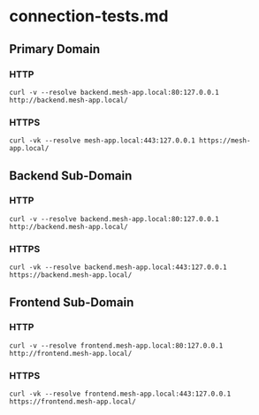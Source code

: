 # connection-tests.md

## Primary Domain
### HTTP
    curl -v --resolve backend.mesh-app.local:80:127.0.0.1 http://backend.mesh-app.local/
### HTTPS
    curl -vk --resolve mesh-app.local:443:127.0.0.1 https://mesh-app.local/

## Backend Sub-Domain
### HTTP
    curl -v --resolve backend.mesh-app.local:80:127.0.0.1 http://backend.mesh-app.local/
### HTTPS
    curl -vk --resolve backend.mesh-app.local:443:127.0.0.1 https://backend.mesh-app.local/

## Frontend Sub-Domain
### HTTP
    curl -v --resolve frontend.mesh-app.local:80:127.0.0.1 http://frontend.mesh-app.local/
### HTTPS
    curl -vk --resolve frontend.mesh-app.local:443:127.0.0.1 https://frontend.mesh-app.local/
